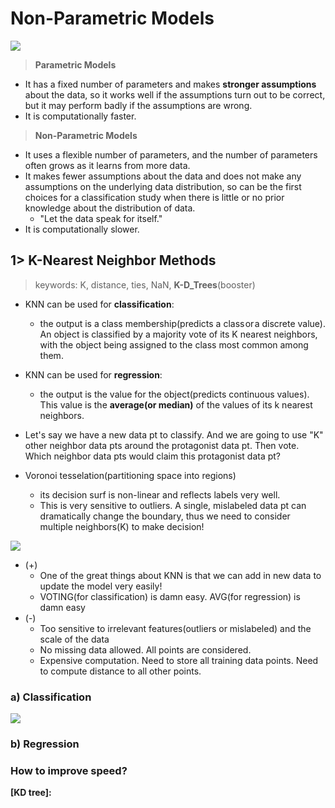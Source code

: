 # Non-Parametric Models
<img src="https://user-images.githubusercontent.com/31917400/54094265-9a569900-4397-11e9-9606-5c31b30cb7a6.jpg" />

> **Parametric Models**
 - It has a fixed number of parameters and makes **stronger assumptions** about the data, so it works well if the assumptions turn out to be correct, but it may perform badly if the assumptions are wrong.
 - It is computationally faster.
> **Non-Parametric Models**
 - It uses a flexible number of parameters, and the number of parameters often grows as it learns from more data.
 - It makes fewer assumptions about the data and does not make any assumptions on the underlying data distribution, so can be the first choices for a classification study when there is little or no prior knowledge about the distribution of data. 
   - "Let the data speak for itself."
 - It is computationally slower.

## 1> K-Nearest Neighbor Methods
> keywords: K, distance, ties, NaN, **K-D_Trees**(booster)
 - KNN can be used for **classification**: 
   - the output is a class membership(predicts a class or a discrete value). An object is classified by a majority vote of its K nearest neighbors, with the object being assigned to the class most common among them. 
 - KNN can be used for **regression**:
   - the output is the value for the object(predicts continuous values). This value is the **average(or median)** of the values of its k nearest neighbors.
   
 - Let's say we have a new data pt to classify. And we are going to use "K" other neighbor data pts around the protagonist data pt. Then vote. Which neighbor data pts would claim this protagonist data pt? 
 - Voronoi tesselation(partitioning space into regions)
   - its decision surf is non-linear and reflects labels very well.  
   - This is very sensitive to outliers. A single, mislabeled data pt can dramatically change the boundary, thus we need to consider multiple neighbors(K) to make decision!
 <img src="https://user-images.githubusercontent.com/31917400/54119361-0d3e2f00-43ed-11e9-9997-7b02d2f72e3b.jpg" />

 - (+)
   - One of the great things about KNN is that we can add in new data to update the model very easily!
   - VOTING(for classification) is damn easy. AVG(for regression) is damn easy
 - (-)
   - Too sensitive to irrelevant features(outliers or mislabeled) and the scale of the data
   - No missing data allowed. All points are considered. 
   - Expensive computation. Need to store all training data points. Need to compute distance to all other points.   

### a) Classification
<img src="https://user-images.githubusercontent.com/31917400/54120609-09f87280-43f0-11e9-821c-7eb0eadf0812.jpg" />




### b) Regression





### How to improve speed? 
__[KD tree]:__ 




































